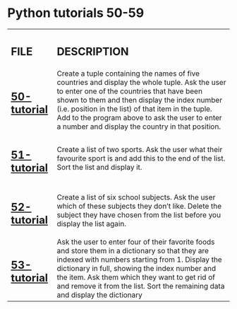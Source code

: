 <h1>Python tutorials 50-59</h1>

<table>
    <tr>
        <td><h2><strong>FILE</strong></h2></td>
        <td><h2><strong>DESCRIPTION</strong></h2></td>
    </tr>
    <tr>
        <td><h2><a href="https://github.com/LivingDemonness28/python_tutorials/blob/main/tutorials_50-59/50-tutorial.ipynb">50-tutorial</a></h2></td>
        <td>Create a tuple containing the names of five countries and display the whole tuple. Ask the user to enter one of the countries that have been shown to them and then display the index number (i.e. position in the list) of that item in the tuple. Add to the program above to ask the user to enter a number and display the country in that position.</td>
    </tr>
    <tr>
        <td><h2><a href="https://github.com/LivingDemonness28/python_tutorials/blob/main/tutorials_50-59/51-tutorial.ipynb">51-tutorial</a></h2></td>
        <td>Create a list of two sports. Ask the user what their favourite sport is and add this to the end of the list. Sort the list and display it.</td>
    </tr>
    <tr>
        <td><h2><a href="https://github.com/LivingDemonness28/python_tutorials/blob/main/tutorials_50-59/52-tutorial.ipynb">52-tutorial</a></h2></td>
        <td>Create a list of six school subjects. Ask the user which of these subjects they don’t like. Delete the subject they have chosen from the list before you display the list again.</td>
    </tr>
    <tr>
        <td><h2><a href="https://github.com/LivingDemonness28/python_tutorials/blob/main/tutorials_50-59/53-tutorial.ipynb">53-tutorial</a></h2></td>
        <td>Ask the user to enter four of their favorite foods and store them in a dictionary so that they are indexed with numbers starting from 1. Display the dictionary in full, showing the index number and the item. Ask them which they want to get rid of and remove it from the list. Sort the remaining data and display the dictionary</td>
    </tr>
</table>